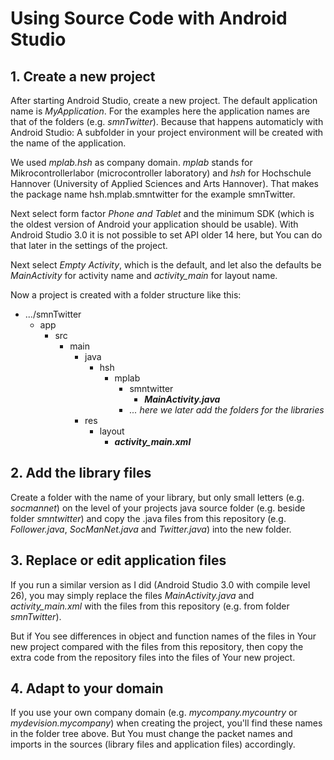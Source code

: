 # Using Source Code with Android Studio
## 1. Create a new project
After starting Android Studio, create a new project. The default application name is *MyApplication*. For the examples here the application names are that of the folders (e.g. *smnTwitter*). Because that happens automaticly with Android Studio: A subfolder in your project environment will be created with the name of the application.

We used *mplab.hsh* as company domain. *mplab* stands for Mikrocontrollerlabor (microcontroller laboratory) and *hsh* for Hochschule Hannover (University of Applied Sciences and Arts Hannover). That makes the package name hsh.mplab.smntwitter for the example smnTwitter.

Next select form factor *Phone and Tablet* and the minimum SDK (which is the oldest version of Android your application should be usable). With Android Studio 3.0 it is not possible to set API older 14 here, but You can do that later in the settings of the project.

Next select *Empty Activity*, which is the default, and let also the defaults be *MainActivity* for activity name and *activity_main* for layout name. 

Now a project is created with a folder structure like this:
* .../smnTwitter
  * app
    * src
      * main
        * java
          * hsh
            * mplab
              * smntwitter
                * ***MainActivity.java***
              * *... here we later add the folders for the libraries*
        * res
          * layout
            * ***activity_main.xml***
          
## 2. Add the library files
Create a folder with the name of your library, but only small letters (e.g. *socmannet*) on the level of your projects java source folder (e.g. beside folder *smntwitter*) and copy the .java files from this repository (e.g. *Follower.java*, *SocManNet.java* and *Twitter.java*) into the new folder.

## 3. Replace or edit application files
If you run a similar version as I did (Android Studio 3.0 with compile level 26), you may simply replace the files *MainActivity.java* and *activity_main.xml* with the files from this repository (e.g. from folder *smnTwitter*).

But if You see differences in object and function names of the files in Your new project compared with the files from this repository, then copy the extra code from the repository files into the files of Your new project.

## 4. Adapt to your domain
If you use your own company domain (e.g. *mycompany.mycountry* or *mydevision.mycompany*) when creating the project, you'll find these names in the folder tree above. But You must change the packet names and imports in the sources (library files and application files) accordingly.
